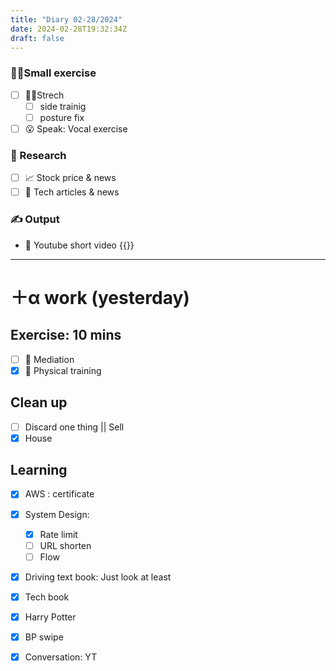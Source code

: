 ```yaml
---
title: "Diary 02-28/2024"  
date: 2024-02-28T19:32:34Z
draft: false
---
```



### 🧘‍♀️Small exercise

- [ ]  🧎‍♀️Strech
    - [ ]  side trainig
    - [ ]  posture fix
- [ ]  😮 Speak: Vocal exercise

### 👀 Research

- [ ]  📈 Stock price & news
- [ ]  👾 Tech articles & news

### ✍️ Output

- 🎥 Youtube short video {{<youtube >}}

---

# ＋α work (yesterday)

## Exercise: 10 mins

- [ ]  🧘 Mediation
- [x]  🧘 Physical training

## Clean up

- [ ]  Discard one thing || Sell
- [x]  House

## Learning

- [x]  AWS : certificate
- [x]  System Design:
    - [x]  Rate limit
    - [ ]  URL shorten
    - [ ]  Flow
- [x]  Driving text book:  Just look at least
- [x]  Tech book
- [x]  Harry Potter

- [x]  BP swipe
- [x]  Conversation: YT